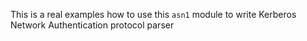 This is a real examples how to use this `asn1` module to write Kerberos Network Authentication
protocol parser